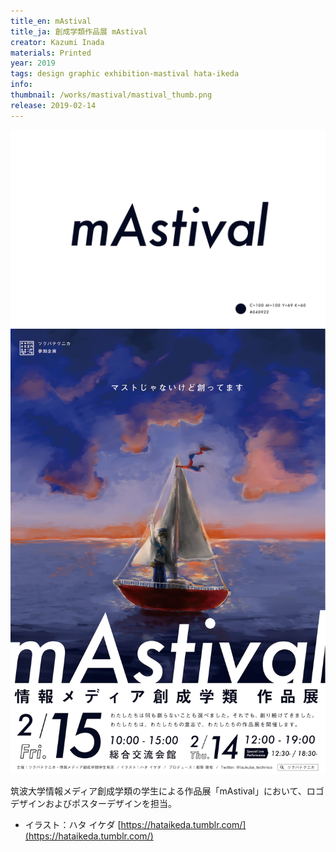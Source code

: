 ```yaml
---
title_en: mAstival
title_ja: 創成学類作品展 mAstival
creator: Kazumi Inada
materials: Printed
year: 2019
tags: design graphic exhibition-mastival hata-ikeda
info:
thumbnail: /works/mastival/mastival_thumb.png
release: 2019-02-14
---
```


![](/works/mastival/mastival_logo.png)
![](/works/mastival/mastival_poster.jpg)

筑波大学情報メディア創成学類の学生による作品展「mAstival」において、ロゴデザインおよびポスターデザインを担当。

- イラスト：ハタ イケダ [https://hataikeda.tumblr.com/](https://hataikeda.tumblr.com/)
